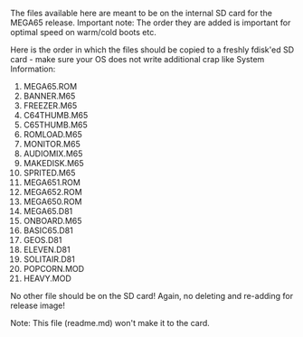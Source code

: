 The files available here are meant to be on the internal SD card for the MEGA65 release.
Important note: The order they are added is important for optimal speed on warm/cold boots etc.

Here is the order in which the files should be copied to a freshly fdisk'ed SD card - make
sure your OS does not write additional crap like System Information:

1. MEGA65.ROM
2. BANNER.M65
3. FREEZER.M65
4. C64THUMB.M65
5. C65THUMB.M65
6. ROMLOAD.M65
7. MONITOR.M65
8. AUDIOMIX.M65
9. MAKEDISK.M65
10. SPRITED.M65
11. MEGA651.ROM
12. MEGA652.ROM
13. MEGA650.ROM
14. MEGA65.D81
15. ONBOARD.M65
16. BASIC65.D81
17. GEOS.D81
18. ELEVEN.D81
19. SOLITAIR.D81
20. POPCORN.MOD
21. HEAVY.MOD

No other file should be on the SD card! Again, no deleting and re-adding for release image!

Note: This file (readme.md) won't make it to the card.
